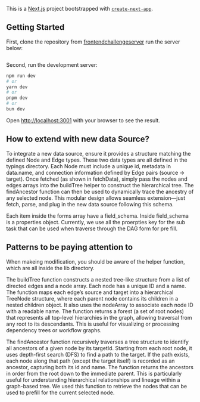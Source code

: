 This is a [Next.js](https://nextjs.org) project bootstrapped with [`create-next-app`](https://nextjs.org/docs/app/api-reference/cli/create-next-app).

## Getting Started
First, clone the repository from [frontendchallengeserver](https://github.com/mosaic-avantos/frontendchallengeserver)
run the server below:

```npm start
```

Second, run the development server:

```bash
npm run dev
# or
yarn dev
# or
pnpm dev
# or
bun dev
```

Open [http://localhost:3001](http://localhost:3001) with your browser to see the result.

## How to extend with new data Source?

To integrate a new data source, ensure it provides a structure matching the defined Node and Edge types. These two data types are all defined in the typings directory. Each Node must include a unique id, metadata in data.name, and connection information defined by Edge pairs (source → target). Once fetched (as shown in fetchData), simply pass the nodes and edges arrays into the buildTree helper to construct the hierarchical tree. The findAncestor function can then be used to dynamically trace the ancestry of any selected node. This modular design allows seamless extension—just fetch, parse, and plug in the new data source following this schema.

Each item inside the forms array have a field_schema. Inside field_schema is a properties object. Currently, we use all the proerpties key for the sub task that can be used when traverse through the DAG form for pre fill.

## Patterns to be paying attention to

When makeing modification, you should be aware of the helper function, which are all inside the lib directory.

The buildTree function constructs a nested tree-like structure from a list of directed edges and a node array. Each node has a unique ID and a name. The function maps each edge’s source and target into a hierarchical TreeNode structure, where each parent node contains its children in a nested children object. It also uses the nodeArray to associate each node ID with a readable name. The function returns a forest (a set of root nodes) that represents all top-level hierarchies in the graph, allowing traversal from any root to its descendants. This is useful for visualizing or processing dependency trees or workflow graphs.

The findAncestor function recursively traverses a tree structure to identify all ancestors of a given node by its targetId. Starting from each root node, it uses depth-first search (DFS) to find a path to the target. If the path exists, each node along that path (except the target itself) is recorded as an ancestor, capturing both its id and name. The function returns the ancestors in order from the root down to the immediate parent. This is particularly useful for understanding hierarchical relationships and lineage within a graph-based tree. We used this function to retrieve the nodes that can be used to prefill for the current selected node.
